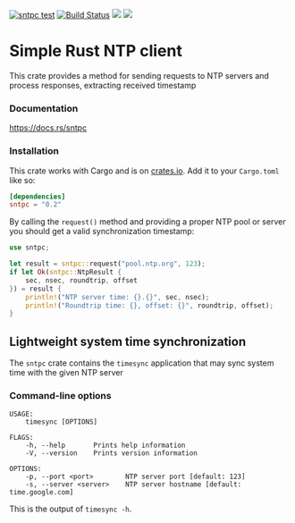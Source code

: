 [![sntpc test](https://github.com/vpetrigo/sntpc/actions/workflows/ci.yml/badge.svg)](https://github.com/vpetrigo/sntpc/actions/workflows/ci.yml)
[![Build Status](https://travis-ci.com/vpetrigo/sntpc.svg?branch=master)](https://travis-ci.com/vpetrigo/sntpc)
[![](https://img.shields.io/crates/v/sntpc)](https://crates.io/crates/sntpc)
[![](https://img.shields.io/crates/l/sntpc)](https://github.com/vpetrigo/sntpc/blob/master/LICENSE.md)

# Simple Rust NTP client

This crate provides a method for sending requests to NTP servers
and process responses, extracting received timestamp

### Documentation

https://docs.rs/sntpc

### Installation

This crate works with Cargo and is on
[crates.io](https://crates.io/crates/sntpc). Add it to your `Cargo.toml`
like so:

```toml
[dependencies]
sntpc = "0.2"
```

By calling the `request()` method and providing a proper NTP pool or server you
should get a valid synchronization timestamp:

```rust
use sntpc;

let result = sntpc::request("pool.ntp.org", 123);
if let Ok(sntpc::NtpResult {
    sec, nsec, roundtrip, offset
}) = result {
    println!("NTP server time: {}.{}", sec, nsec);
    println!("Roundtrip time: {}, offset: {}", roundtrip, offset);
}
```

## Lightweight system time synchronization

The `sntpc` crate contains the `timesync` application that may sync system
time with the given NTP server

### Command-line options

```
USAGE:
    timesync [OPTIONS]

FLAGS:
    -h, --help       Prints help information
    -V, --version    Prints version information

OPTIONS:
    -p, --port <port>        NTP server port [default: 123]
    -s, --server <server>    NTP server hostname [default: time.google.com]
```

This is the output of `timesync -h`.
